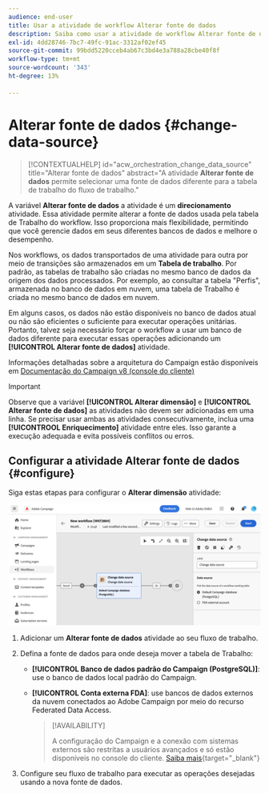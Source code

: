```yaml
---
audience: end-user
title: Usar a atividade de workflow Alterar fonte de dados
description: Saiba como usar a atividade de workflow Alterar fonte de dados
exl-id: 4dd28746-7bc7-49fc-91ac-3312af02ef45
source-git-commit: 99bdd5220cceb4ab67c3bd4e3a788a28cbe40f8f
workflow-type: tm+mt
source-wordcount: '343'
ht-degree: 13%

---
```


# Alterar fonte de dados {#change-data-source}

>[!CONTEXTUALHELP]
>id="acw_orchestration_change_data_source"
>title="Alterar fonte de dados"
>abstract="A atividade **Alterar fonte de dados** permite selecionar uma fonte de dados diferente para a tabela de trabalho do fluxo de trabalho."

A variável **Alterar fonte de dados** a atividade é um **direcionamento** atividade. Essa atividade permite alterar a fonte de dados usada pela tabela de Trabalho do workflow. Isso proporciona mais flexibilidade, permitindo que você gerencie dados em seus diferentes bancos de dados e melhore o desempenho.

Nos workflows, os dados transportados de uma atividade para outra por meio de transições são armazenados em um **Tabela de trabalho**. Por padrão, as tabelas de trabalho são criadas no mesmo banco de dados da origem dos dados processados. Por exemplo, ao consultar a tabela &quot;Perfis&quot;, armazenada no banco de dados em nuvem, uma tabela de Trabalho é criada no mesmo banco de dados em nuvem.

Em alguns casos, os dados não estão disponíveis no banco de dados atual ou não são eficientes o suficiente para executar operações unitárias. Portanto, talvez seja necessário forçar o workflow a usar um banco de dados diferente para executar essas operações adicionando um **[!UICONTROL Alterar fonte de dados]** atividade.

Informações detalhadas sobre a arquitetura do Campaign estão disponíveis em [Documentação do Campaign v8 (console do cliente)](https://experienceleague.adobe.com/docs/campaign/campaign-v8/config/architecture/architecture.html)

>[!IMPORTANT]
>
>Observe que a variável **[!UICONTROL Alterar dimensão]** e **[!UICONTROL Alterar fonte de dados]** as atividades não devem ser adicionadas em uma linha. Se precisar usar ambas as atividades consecutivamente, inclua uma **[!UICONTROOL Enriquecimento]** atividade entre eles. Isso garante a execução adequada e evita possíveis conflitos ou erros.

<!--

Let's say you want to send to your  VIP customers a unique offer code that they can redeem on your online store. To do this, you need to:

1. Query VIP customers on the "Profiles" table located on the Cloud database,
1. Retrieve an offer code for each targeted profile through API calls,
1. Update each profile with the assigned offer code,
1. Send an email to the profiles with their offer code.

In this situation, it is recommended to execute the offer code assignment operation on the local database, which is better suited for unitary operations. To do this, you need to add a **[!UICONTROL Change data source]** activity before the operation in order to execute it on the Campaign local database.

Before executing the operation, the working table is copied to the local database so that the operation can run there. Once done, the system detects that the profiles that we want to update are on another location. The data is therefore automatically copied back to the Cloud database where the "Profiles" table is located.
-->

## Configurar a atividade Alterar fonte de dados {#configure}

Siga estas etapas para configurar o **Alterar dimensão** atividade:

![](../assets/workflow-change-data-source-add.png)

1. Adicionar um **Alterar fonte de dados** atividade ao seu fluxo de trabalho.

1. Defina a fonte de dados para onde deseja mover a tabela de Trabalho:

   * **[!UICONTROL Banco de dados padrão do Campaign (PostgreSQL)]**: use o banco de dados local padrão do Campaign.
   * **[!UICONTROL Conta externa FDA]**: use bancos de dados externos da nuvem conectados ao Adobe Campaign por meio do recurso Federated Data Access.

     >[!AVAILABILITY]
     >
     >A configuração do Campaign e a conexão com sistemas externos são restritas a usuários avançados e só estão disponíveis no console do cliente. [Saiba mais](https://experienceleague.adobe.com/docs/campaign/campaign-v8/connect/fda.html?lang=pt-BR){target="_blank"}

1. Configure seu fluxo de trabalho para executar as operações desejadas usando a nova fonte de dados.

<!--
## Example {#example}

The workflow belows illustrates the use case detailed earlier, i.e. sending VIP customers offer codes that they can redeem on our online store.

-->
